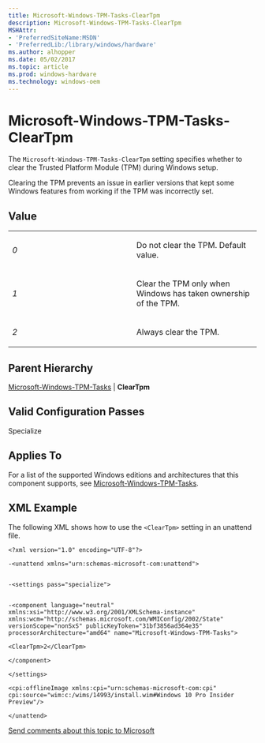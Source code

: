 ```yaml
---
title: Microsoft-Windows-TPM-Tasks-ClearTpm
description: Microsoft-Windows-TPM-Tasks-ClearTpm
MSHAttr:
- 'PreferredSiteName:MSDN'
- 'PreferredLib:/library/windows/hardware'
ms.author: alhopper
ms.date: 05/02/2017
ms.topic: article
ms.prod: windows-hardware
ms.technology: windows-oem
---
```


# Microsoft-Windows-TPM-Tasks-ClearTpm

The `Microsoft-Windows-TPM-Tasks-ClearTpm` setting specifies whether to clear the Trusted Platform Module (TPM) during Windows setup.

Clearing the TPM prevents an issue in earlier versions that kept some Windows features from working if the TPM was incorrectly set.

## Value


<table>
<colgroup>
<col width="50%" />
<col width="50%" />
</colgroup>
<tbody>
<tr class="odd">
<td><p><em>0</em></p></td>
<td><p>Do not clear the TPM. Default value.</p></td>
</tr><tr class="even">
<td><p><em>1</em></p></td>
<td><p>Clear the TPM only when Windows has taken ownership of the TPM. </p></td>
</tr><tr class="odd">
<td><p><em>2</em></p></td>
<td><p>Always clear the TPM. </p></td>
</tr>
</tbody>
</table>

## Parent Hierarchy


[Microsoft-Windows-TPM-Tasks](microsoft-windows-tpm-tasks.md) | **ClearTpm**

## Valid Configuration Passes


Specialize

## Applies To


For a list of the supported Windows editions and architectures that this component supports, see [Microsoft-Windows-TPM-Tasks](microsoft-windows-tpm-tasks.md).

## XML Example


The following XML shows how to use the `<ClearTpm>` setting in an unattend file.

``` syntax
<?xml version="1.0" encoding="UTF-8"?>

-<unattend xmlns="urn:schemas-microsoft-com:unattend">


-<settings pass="specialize">


-<component language="neutral" xmlns:xsi="http://www.w3.org/2001/XMLSchema-instance" xmlns:wcm="http://schemas.microsoft.com/WMIConfig/2002/State" versionScope="nonSxS" publicKeyToken="31bf3856ad364e35" processorArchitecture="amd64" name="Microsoft-Windows-TPM-Tasks">

<ClearTpm>2</ClearTpm>

</component>

</settings>

<cpi:offlineImage xmlns:cpi="urn:schemas-microsoft-com:cpi" cpi:source="wim:c:/wims/14993/install.wim#Windows 10 Pro Insider Preview"/>

</unattend>
```

[Send comments about this topic to Microsoft](mailto:wsddocfb@microsoft.com?subject=Documentation%20feedback%20%5Bp_unattend\p_unattend%5D:%20Microsoft-Windows-TwinUI%20%20RELEASE:%20%2810/3/2016%29&body=%0A%0APRIVACY%20STATEMENT%0A%0AWe%20use%20your%20feedback%20to%20improve%20the%20documentation.%20We%20don't%20use%20your%20email%20address%20for%20any%20other%20purpose,%20and%20we'll%20remove%20your%20email%20address%20from%20our%20system%20after%20the%20issue%20that%20you're%20reporting%20is%20fixed.%20While%20we're%20working%20to%20fix%20this%20issue,%20we%20might%20send%20you%20an%20email%20message%20to%20ask%20for%20more%20info.%20Later,%20we%20might%20also%20send%20you%20an%20email%20message%20to%20let%20you%20know%20that%20we've%20addressed%20your%20feedback.%0A%0AFor%20more%20info%20about%20Microsoft's%20privacy%20policy,%20see%20http://privacy.microsoft.com/default.aspx. "Send comments about this topic to Microsoft")